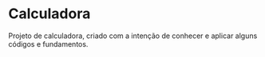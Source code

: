 # Calculadora
Projeto de calculadora, criado com a intenção de conhecer e aplicar alguns códigos e fundamentos. 
